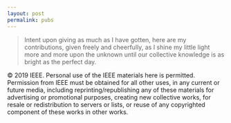 ```yaml
---
layout: post
permalink: pubs
---
```

<?php include_once("analyticstracking.php") ?>

> Intent upon giving as much as I have gotten, here are my contributions, given freely and cheerfully, as I shine my little light more and more upon the unknown until our collective knowledge is as bright as the perfect day. 


© 2019 IEEE.  Personal use of the IEEE materials here is permitted.  Permission from IEEE must be obtained for all other uses, in any current or future media, including reprinting/republishing any of these materials for advertising or promotional purposes, creating new collective works, for resale or redistribution to servers or lists, or reuse of any copyrighted component of these works in other works.<br><br>


<table class="table table-hover" >
	<!--For the IEEE publications on this page, be sure to follow the <a href="https://journals.ieeeauthorcenter.ieee.org/become-an-ieee-journal-author/publishing-ethics/guidelines-and-policies/policy-posting-your-journal-article">IEEE ethics and guidelines policy</a> when citing or using any of these materials. A skeleton of the policy is posted in the following paragraph. Unless a manuscript has not been published, personal use of any of these materials is permitted.

	<hr> -->


<center>
<a href="#unpubs"><font size="4">Working Papers / </font></a>
<a href="#revs"><font size="4">Papers Under Review / </font></a>
<a href="#pubs"><font size="4">Published Papers / </font></a>
<a href="#reps"><font size="4">Technical Reports.</font></a>
</center>


<a name="unpubs"></a>
<table  class="table table-hover" >	
  	<center><h3><b><a href="https://en.wikipedia.org/wiki/Working_paper">Working Papers</a></b></h3></center>
		{% for item in site.data.papers.publications %}
	    	{% for paper in item.paperitems %}
	          	{% if paper.paper_status contains "Manuscript" %}
		        	<tr>
		          		<td width="95%" align="left"><a href="{{ paper.location }}" 	target="blank">{{  paper.title  }}.</a><br>
		          			{% for author in paper.authors %}
		          				{{ author  }}
		          			{% endfor %} 
		      				<a href="{{ paper.venue_web }}" target="blank"><i>{{ paper.venue }}</i></a> {{ paper.year }}.
			      		</td>
		      		</tr>
		      	{% endif %}
	    	{% endfor %}
	  	{% endfor %}	
</table>

<a name="revs"></a>
<table  class="table table-hover" >	
  	<center><h3><b>Papers Under Review</b></h3></center>
		{% for item in site.data.papers.publications %}
	    	{% for paper in item.paperitems %}
	          	{% if paper.paper_status contains "Submit" %}
		        	<tr>
		          		<td width="95%" align="left"><a href="{{ paper.location }}" 	target="blank">{{  paper.title  }}.</a><br>
		          			{% for author in paper.authors %}
		          				{{ author  }}
		          			{% endfor %}<br>
		      				<a href="{{ paper.venue_web }}" target="blank"><i>{{ paper.venue }}</i>.  </a> ({{ paper.paper_status }}) {{ paper.year }}.
			      		</td>
		      		</tr>
		      	{% endif %}
	    	{% endfor %}
	  	{% endfor %}	
</table>

<a name="pubs"></a>
<table  class="table table-hover" >	
<center><h3><b>Published Works</b></h3></center>
		{% for item in site.data.papers.publications %}
	    	{% for paper in item.paperitems %}
	          	{% if paper.paper_status contains "Accepted" %}
		        	<tr>
		          		<td width="95%" align="left"><a href="{{ paper.location }}" 	target="blank">{{  paper.title  }}.</a><br>
		          			{% for author in paper.authors %}
		          				{{ author  }}
		          			{% endfor %}<br>
		      				<a href="{{ paper.venue_web }}" target="blank"><i>{{ paper.venue }}</i>.  </a> {{ paper.year }}.<br>
			      		</td>
		      		</tr>
		      	{% endif %}
	    	{% endfor %}
	  	{% endfor %} 	
</table>

<a name="reps"></a>
<table  class="table table-hover" >	
  	<center><h3><b>Technical Reports</b></h3></center>
		{% for item in site.data.papers.publications %}
	    	{% for paper in item.paperitems %}
	          	{% if paper.paper_status contains "Technical" %}
		        	<tr>
		          		<td width="95%" align="left"><a href="{{ paper.location }}" 	target="blank">{{  paper.title  }}.</a><br>
		          			{% for author in paper.authors %}
		          				{{ author  }}
		          			{% endfor %} 
		      				<a href="{{ paper.venue_web }}" target="blank"><i>{{ paper.venue }}</i>.  </a> {{ paper.year }}.
			      		</td>
		      		</tr>
		      	{% endif %}
	    	{% endfor %}
	  	{% endfor %}	
</table>



<!--     {% for item in site.data.papers.publications %}
    	{% for paper in item.paperitems %}
	        <tr>
	          <td width="95%" align="left"><a href="{{ paper.location }}" target="blank">{{  paper.title  }}.</a><br>
	          	{% for author in paper.authors %}
	          		{{ author  }}
	          	{% endfor %}<br>
	          	{% if paper.venue_web %}
		          	{% if paper.paper_status !="Accepted" %}
	      				({{ paper.paper_status }}) <a href="{{ paper.venue_web }}" target="blank">{{ paper.venue }},  </a> {{ paper.year }}.
	      			{% else %}
	      				(Appeared in) <a href="{{ paper.venue_web }}" target="blank">{{ paper.venue }}.  </a> {{ paper.year }}.
	      			{% endif %}
		      	{% else %}
		      		({{ paper.paper_status }}) {{ paper.venue }}.
		      	{% endif %}
		      	</td>
	      	</tr>
    	{% endfor %}
  	{% endfor %} -->	  	